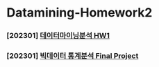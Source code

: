 # Datamining-Homework2

### [202301] [데이터마이닝분석 HW1]()
### [202301] [빅데이터 통계분석 Final Project](https://github.com/eunjin413/Datamining---5-/blob/main/BSA_Final_Project_2114839_%EA%B3%BD%EC%9D%80%EC%A7%84.ipynb)
